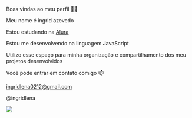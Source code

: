 Boas vindas ao meu perfil 💙💙

Meu nome é ingrid azevedo

Estou estudando na [Alura](https//wwww.alura.com.br)

Estou me desenvolvendo na linguagem JavaScript

Utilizo esse espaço para minha organização e compartilhamento dos meu projetos desenvolvidos

Você pode entrar em contato comigo 📫

ingridlena0212@gmail.com

@ingridlena

![](https://media.tenor.com/ua3TjjnYUusAAAAM/disgust.gif)
